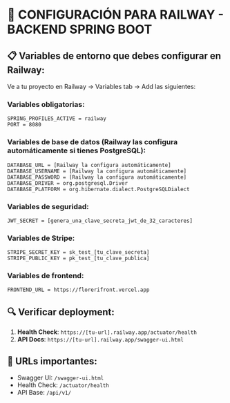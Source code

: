 # 🚀 CONFIGURACIÓN PARA RAILWAY - BACKEND SPRING BOOT

## 📋 Variables de entorno que debes configurar en Railway:

Ve a tu proyecto en Railway → Variables tab → Add las siguientes:

### Variables obligatorias:
```
SPRING_PROFILES_ACTIVE = railway
PORT = 8080
```

### Variables de base de datos (Railway las configura automáticamente si tienes PostgreSQL):
```
DATABASE_URL = [Railway la configura automáticamente]
DATABASE_USERNAME = [Railway la configura automáticamente]  
DATABASE_PASSWORD = [Railway la configura automáticamente]
DATABASE_DRIVER = org.postgresql.Driver
DATABASE_PLATFORM = org.hibernate.dialect.PostgreSQLDialect
```

### Variables de seguridad:
```
JWT_SECRET = [genera_una_clave_secreta_jwt_de_32_caracteres]
```

### Variables de Stripe:
```
STRIPE_SECRET_KEY = sk_test_[tu_clave_secreta]
STRIPE_PUBLIC_KEY = pk_test_[tu_clave_publica]
```

### Variables de frontend:
```
FRONTEND_URL = https://florerifront.vercel.app
```

## 🔍 Verificar deployment:

1. **Health Check**: `https://[tu-url].railway.app/actuator/health`
2. **API Docs**: `https://[tu-url].railway.app/swagger-ui.html`

## 📡 URLs importantes:
- Swagger UI: `/swagger-ui.html`
- Health Check: `/actuator/health`
- API Base: `/api/v1/`

